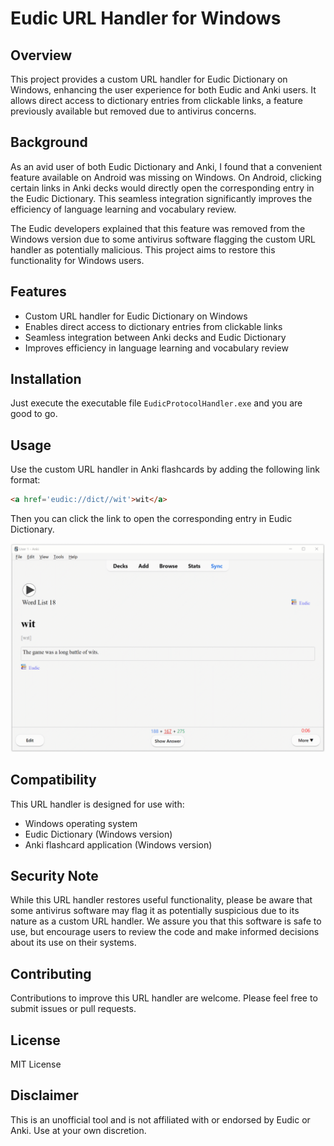 # Eudic URL Handler for Windows

## Overview

This project provides a custom URL handler for Eudic Dictionary on Windows, enhancing the user experience for both Eudic and Anki users. It allows direct access to dictionary entries from clickable links, a feature previously available but removed due to antivirus concerns.

## Background

As an avid user of both Eudic Dictionary and Anki, I found that a convenient feature available on Android was missing on Windows. On Android, clicking certain links in Anki decks would directly open the corresponding entry in the Eudic Dictionary. This seamless integration significantly improves the efficiency of language learning and vocabulary review.

The Eudic developers explained that this feature was removed from the Windows version due to some antivirus software flagging the custom URL handler as potentially malicious. This project aims to restore this functionality for Windows users.

## Features

- Custom URL handler for Eudic Dictionary on Windows
- Enables direct access to dictionary entries from clickable links
- Seamless integration between Anki decks and Eudic Dictionary
- Improves efficiency in language learning and vocabulary review

## Installation

Just execute the executable file `EudicProtocolHandler.exe` and you are good to go.

## Usage

Use the custom URL handler in Anki flashcards by adding the following link format:

```html
<a href='eudic://dict//wit'>wit</a>
```

Then you can click the link to open the corresponding entry in Eudic Dictionary.

![](demo.gif)


## Compatibility

This URL handler is designed for use with:
- Windows operating system
- Eudic Dictionary (Windows version)
- Anki flashcard application (Windows version)

## Security Note

While this URL handler restores useful functionality, please be aware that some antivirus software may flag it as potentially suspicious due to its nature as a custom URL handler. We assure you that this software is safe to use, but encourage users to review the code and make informed decisions about its use on their systems.

## Contributing

Contributions to improve this URL handler are welcome. Please feel free to submit issues or pull requests.

## License

MIT License

## Disclaimer

This is an unofficial tool and is not affiliated with or endorsed by Eudic or Anki. Use at your own discretion.



